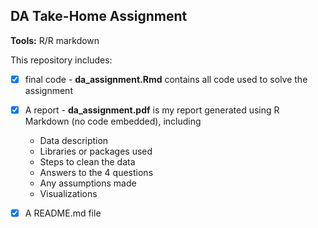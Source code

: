## DA Take-Home Assignment <br />
**Tools:** R/R markdown 

This repository includes: <br />
- [x] final code - **da_assignment.Rmd** contains all code used to solve the assignment <br />
- [x] A report - **da_assignment.pdf** is my report generated using R Markdown (no code embedded), including <br />
  * Data description
  * Libraries or packages used
  * Steps to clean the data
  * Answers to the 4 questions
  * Any assumptions made
  * Visualizations
  
- [x] A README.md file
